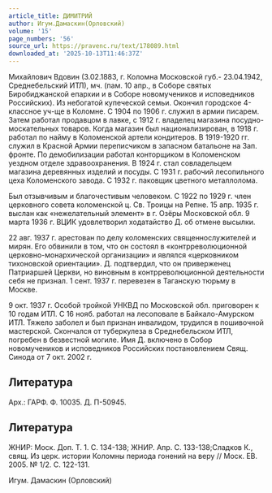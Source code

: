 ```yaml
---
article_title: ДИМИТРИЙ
author: Игум.Дамаскин(Орловский)
volume: '15'
page_numbers: '56'
source_url: https://pravenc.ru/text/178089.html
downloaded_at: '2025-10-13T11:46:37Z'
---
```


Михайлович Вдовин (3.02.1883, г. Коломна Московской губ.- 23.04.1942, Среднебельский ИТЛ), мч. (пам. 10 апр., в Соборе святых Биробиджанской епархии и в Соборе новомучеников и исповедников Российских). Из небогатой купеческой семьи. Окончил городское 4-классное уч-ще в Коломне. С 1904 по 1906 г. служил в армии писарем. Затем работал продавцом в лавке, с 1912 г. владелец магазина посудно-москательных товаров. Когда магазин был национализирован, в 1918 г. работал по найму в Коломенской артели кондитеров. В 1919-1920 гг. служил в Красной Армии переписчиком в запасном батальоне на Зап. фронте. По демобилизации работал конторщиком в Коломенском уездном отделе здравоохранения. В 1924 г. стал совладельцем магазина деревянных изделий и посуды. С 1931 г. рабочий лесопильного цеха Коломенского завода. С 1932 г. паковщик цветного металлолома.

Был отзывчивым и благочестивым человеком. С 1922 по 1929 г. член церковного совета коломенской ц. Св. Троицы на Репне. 15 апр. 1935 г. выслан как «нежелательный элемент» в г. Озёры Московской обл. 9 марта 1936 г. ВЦИК удовлетворил ходатайство Д. об отмене высылки.

22 авг. 1937 г. арестован по делу коломенских священнослужителей и мирян. Его обвинили в том, что он состоял в «контрреволюционной церковно-монархической организации» и являлся «церковником тихоновской ориентации». Д. подтвердил, что он приверженец Патриаршей Церкви, но виновным в контрреволюционной деятельности себя не признал. 1 сент. 1937 г. перевезен в Таганскую тюрьму в Москве.

9 окт. 1937 г. Особой тройкой УНКВД по Московской обл. приговорен к 10 годам ИТЛ. С 16 нояб. работал на лесоповале в Байкало-Амурском ИТЛ. Тяжело заболел и был признан инвалидом, трудился в пошивочной мастерской. Скончался от туберкулеза в Среднебельском ИТЛ, погребен в безвестной могиле. Имя Д. включено в Собор новомучеников и исповедников Российских постановлением Свящ. Синода от 7 окт. 2002 г.

## Литература

Арх.: ГАРФ. Ф. 10035. Д. П-50945.

## Литература

ЖНИР: Моск. Доп. Т. 1. С. 134-138; ЖНИР. Апр. С. 133-138;Сладков К., свящ. Из церк. истории Коломны периода гонений на веру // Моск. ЕВ. 2005. № 1/2. С. 122-131.

Игум.   Дамаскин   (Орловский)
